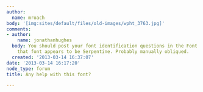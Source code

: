 ```yaml
---
author:
  name: mroach
body: '[img:sites/default/files/old-images/wpht_3763.jpg]'
comments:
- author:
    name: jonathanhughes
  body: You should post your font identification questions in the Font ID forum, but
    that font appears to be Serpentine. Probably manually obliqued.
  created: '2013-03-14 16:37:07'
date: '2013-03-14 16:17:20'
node_type: forum
title: Any help with this font?

---
```

